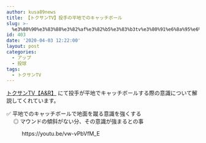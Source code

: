 ```yaml
---
author: kusa89news
title: 【トクサンTV】投手の平地でのキャッチボール
slug: >-
  %e3%80%90%e3%83%88%e3%82%af%e3%82%b5%e3%83%b3tv%e3%80%91%e6%8a%95%e6%89%8b%e3%81%ae%e5%b9%b3%e5%9c%b0%e3%81%a7%e3%81%ae%e3%82%ad%e3%83%a3%e3%83%83%e3%83%81%e3%83%9c%e3%83%bc%e3%83%ab
id: 403
date: '2020-04-03 12:22:00'
layout: post
categories:
  - アップ
  - 投球
tags:
  - トクサンTV
---
```


[トクサンTV【A&R】](https://www.youtube.com/channel/UCfkM3u-0uSKADDitZLpXcfA) にて投手が平地でキャッチボールする際の意識について解説してくれています。

✅ 平地でのキャッチボールで地面を蹴る意識を強くする  
　 ◎ マウンドの傾斜がない分、その意識が強まるとの事

<figure class="wp-block-embed-youtube wp-block-embed is-type-video is-provider-youtube wp-embed-aspect-16-9 wp-has-aspect-ratio">

<div class="wp-block-embed__wrapper">https://youtu.be/vw-vPbVfM_E</div>

</figure>